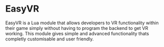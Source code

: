 # EasyVR

EasyVR is a Lua module that allows developers to VR functionality within their game simply without having to program the backend to get VR working. This module gives simple and advanced functionality thats completly customisable and user friendly.
